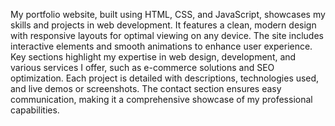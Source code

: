 My portfolio website, built using HTML, CSS, and JavaScript, showcases my skills and projects in web development. It features a clean, modern design with responsive layouts for optimal viewing on any device. The site includes interactive elements and smooth animations to enhance user experience. Key sections highlight my expertise in web design, development, and various services I offer, such as e-commerce solutions and SEO optimization. Each project is detailed with descriptions, technologies used, and live demos or screenshots. The contact section ensures easy communication, making it a comprehensive showcase of my professional capabilities.
